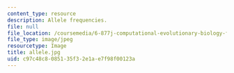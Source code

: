 ```yaml
---
content_type: resource
description: Allele frequencies.
file: null
file_location: /coursemedia/6-877j-computational-evolutionary-biology-fall-2005/c97c48c8085135f32e1ae7f98f00123a_allele.jpg
file_type: image/jpeg
resourcetype: Image
title: allele.jpg
uid: c97c48c8-0851-35f3-2e1a-e7f98f00123a
---
```

